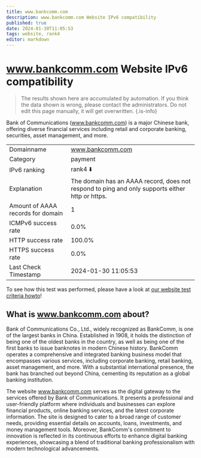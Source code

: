 ```yaml
---
title: www.bankcomm.com
description: www.bankcomm.com Website IPv6 compatibility
published: true
date: 2024-01-30T11:05:53
tags: website, rank4
editor: markdown
---
```


# www.bankcomm.com Website IPv6 compatibility

> The results shown here are accumulated by automation. If you think the data shown is wrong, please contact the administrators. 
> Do not edit this page manually, it will get overwritten.
{.is-info}

Bank of Communications (www.bankcomm.com) is a major Chinese bank, offering diverse financial services including retail and corporate banking, securities, asset management, and more.


|   |   |
| - | - |
| Domainname | www.bankcomm.com
| Category | payment |
| IPv6 ranking | rank4 :arrow_down: |
| Explanation | The domain has an AAAA record, does not respond to ping and only supports either http or https. |
| Amount of AAAA records for domain | 1 |
| ICMPv6 success rate | 0.0%|
| HTTP success rate | 100.0% |
| HTTPS success rate | 0.0% |
| Last Check Timestamp | 2024-01-30 11:05:53 |

To see how this test was performed, please have a look at [our website test criteria howto](/howto/testcriteria/website)!


## What is www.bankcomm.com about?
Bank of Communications Co., Ltd., widely recognized as BankComm, is one of the largest banks in China. Established in 1908, it holds the distinction of being one of the oldest banks in the country, as well as being one of the first banks to issue banknotes in modern Chinese history. BankComm operates a comprehensive and integrated banking business model that encompasses various services, including corporate banking, retail banking, asset management, and more. With a substantial international presence, the bank has branched out beyond China, cementing its reputation as a global banking institution.

The website www.bankcomm.com serves as the digital gateway to the services offered by Bank of Communications. It presents a professional and user-friendly platform where individuals and businesses can explore financial products, online banking services, and the latest corporate information. The site is designed to cater to a broad range of customer needs, providing essential details on accounts, loans, investments, and money management tools. Moreover, BankComm's commitment to innovation is reflected in its continuous efforts to enhance digital banking experiences, showcasing a blend of traditional banking professionalism with modern technological advancements.
